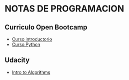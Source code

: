 # NOTAS DE PROGRAMACION

## Curriculo Open Bootcamp

- [Curso introductorio](/open_bootcamp/OPBCIntroductory.md)
- [Curso Python](/open_bootcamp/OPBCPython.md)

## Udacity

- [Intro to Algorithms](./udacity/Udacity_intro_algorithims.md)